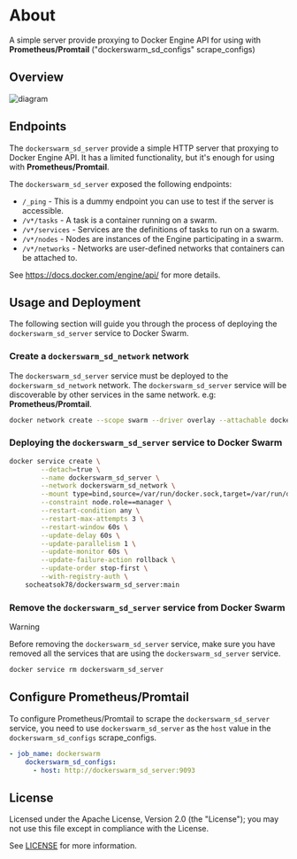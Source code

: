 # About
A simple server provide proxying to Docker Engine API for using with **Prometheus/Promtail** ("dockerswarm_sd_configs" scrape_configs)

## Overview

![diagram](https://github.com/socheatsok78/dockerswarm_sd_server/assets/4363857/babd8ddc-d2d6-45b1-8995-401ec3b7319d)

## Endpoints

The `dockerswarm_sd_server` provide a simple HTTP server that proxying to Docker Engine API. It has a limited functionality, but it's enough for using with **Prometheus/Promtail**.

The `dockerswarm_sd_server` exposed the following endpoints:

- `/_ping` - This is a dummy endpoint you can use to test if the server is accessible.
- `/v*/tasks` - A task is a container running on a swarm.
- `/v*/services` - Services are the definitions of tasks to run on a swarm.
- `/v*/nodes` - Nodes are instances of the Engine participating in a swarm.
- `/v*/networks` - Networks are user-defined networks that containers can be attached to.

See https://docs.docker.com/engine/api/ for more details.

## Usage and Deployment

The following section will guide you through the process of deploying the `dockerswarm_sd_server` service to Docker Swarm.

### Create a `dockerswarm_sd_network` network

The `dockerswarm_sd_server` service must be deployed to the `dockerswarm_sd_network` network. The `dockerswarm_sd_server` service will be discoverable by other services in the same network. e.g: **Prometheus/Promtail**.

```bash
docker network create --scope swarm --driver overlay --attachable dockerswarm_sd_network
```

### Deploying the `dockerswarm_sd_server` service to Docker Swarm

```bash
docker service create \
        --detach=true \
        --name dockerswarm_sd_server \
        --network dockerswarm_sd_network \
        --mount type=bind,source=/var/run/docker.sock,target=/var/run/docker.sock,readonly=true \
        --constraint node.role==manager \
        --restart-condition any \
        --restart-max-attempts 3 \
        --restart-window 60s \
        --update-delay 60s \
        --update-parallelism 1 \
        --update-monitor 60s \
        --update-failure-action rollback \
        --update-order stop-first \
        --with-registry-auth \
    socheatsok78/dockerswarm_sd_server:main
```

### Remove the `dockerswarm_sd_server` service from Docker Swarm

> [!WARNING]
> Before removing the `dockerswarm_sd_server` service, make sure you have removed all the services that are using the `dockerswarm_sd_server` service.

```bash
docker service rm dockerswarm_sd_server
```

## Configure Prometheus/Promtail

To configure Prometheus/Promtail to scrape the `dockerswarm_sd_server` service, you need to use `dockerswarm_sd_server` as the `host` value in the `dockerswarm_sd_configs` scrape_configs.

```yaml
- job_name: dockerswarm
    dockerswarm_sd_configs:
      - host: http://dockerswarm_sd_server:9093
```

## License

Licensed under the Apache License, Version 2.0 (the "License"); you may not use this file except in compliance with the License.

See [LICENSE](LICENSE) for more information.
